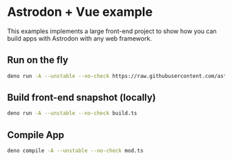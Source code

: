 # Astrodon + Vue example

This examples implements a large front-end project to show how you can build
apps with Astrodon with any web framework.

## Run on the fly

```sh
deno run -A --unstable --no-check https://raw.githubusercontent.com/astrodon/astrodon/main/examples/vuejs_app/mod.ts
```

## Build front-end snapshot (locally)

```sh
deno run -A --unstable --no-check build.ts
```

## Compile App

```sh
deno compile -A --unstable --no-check mod.ts
```
